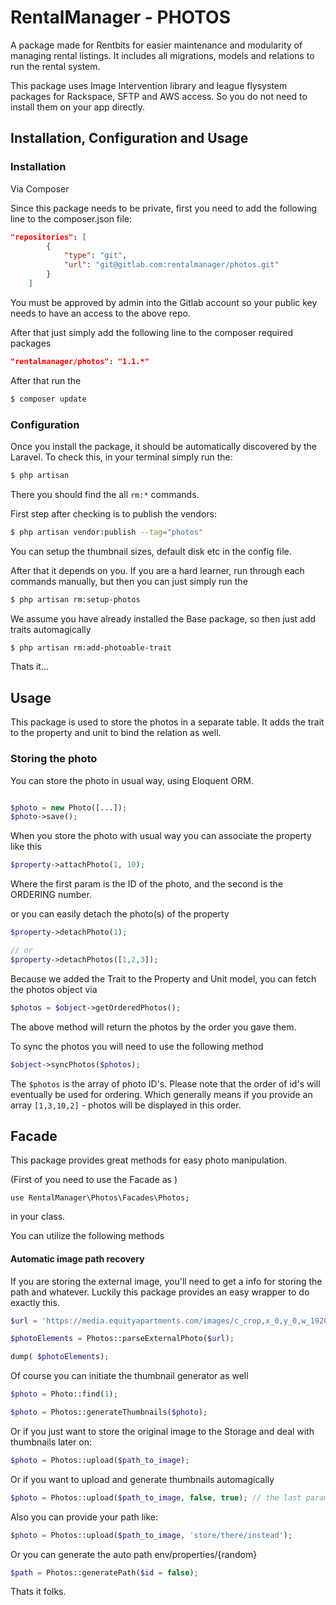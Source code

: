 # RentalManager - PHOTOS

A package made for Rentbits for easier maintenance and modularity of managing rental listings. 
It includes all migrations, models and relations to run the rental system.

This package uses Image Intervention library and league flysystem packages for Rackspace, SFTP and AWS access. So you do not need to install them on your app directly.

## Installation, Configuration and Usage

### Installation

Via Composer

Since this package needs to be private, first you need to add the following line to the composer.json file:

``` json
"repositories": [
        {
            "type": "git",
            "url": "git@gitlab.com:rentalmanager/photos.git"
        }
    ]
```

You must be approved by admin into the Gitlab account so your public key needs to have an access to the above repo.

After that just simply add the following line to the composer required packages

``` json
"rentalmanager/photos": "1.1.*"
```

After that run the 

``` bash
$ composer update
```

### Configuration

Once you install the package, it should be automatically discovered by the Laravel. To check this, in your terminal simply run the:


``` bash
$ php artisan
```

There you should find the all `rm:*` commands.

First step after checking is to publish the vendors:

``` bash
$ php artisan vendor:publish --tag="photos"
```
You can setup the thumbnail sizes, default disk etc  in the config file.

After that it depends on you. If you are a hard learner, run through each commands manually, but then
you can just simply run the

``` bash
$ php artisan rm:setup-photos
```

We assume you have already installed the Base package, so then just add traits automagically

```bash
$ php artisan rm:add-photoable-trait
```

Thats it...

## Usage

This package is used to store the photos in a separate table. It adds the trait to the property and unit to bind the relation as well.

### Storing the photo

You can store the photo in usual way, using Eloquent ORM.

```php 

$photo = new Photo([...]);
$photo->save();
```

When you store the photo with usual way you can associate the property like this

```php
$property->attachPhoto(1, 10); 
```

Where the first param is the ID of the photo, and the second is the ORDERING number.

or you can easily detach the photo(s) of the property

```php
$property->detachPhoto(1);

// or
$property->detachPhotos([1,2,3]);
```

Because we added the Trait to the Property and Unit model, you can fetch the photos object via

```php
$photos = $object->getOrderedPhotos();
```
The above method will return the photos by the order you gave them.

To sync the photos you will need to use the following method

```php
$object->syncPhotos($photos);
```

The `$photos` is the array of photo ID's. Please note that the order of id's will eventually be used for ordering. 
Which generally means if you provide an array `[1,3,10,2]` - photos will be displayed in this order.

## Facade

This package provides great methods for easy photo manipulation.

(First of you need to use the Facade as )

`use RentalManager\Photos\Facades\Photos;`

in your class.

You can utilize the following methods

#### Automatic image path recovery

If you are storing the external image, you'll need to get a info for storing the path and whatever.
Luckily this package provides an easy wrapper to do exactly this.

```php
$url = 'https://media.equityapartments.com/images/c_crop,x_0,y_0,w_1920,h_1080/c_fill,w_1920,h_1080/q_80/4206-28/the-kelvin-apartments-exterior.jpg';

$photoElements = Photos::parseExternalPhoto($url);

dump( $photoElements);
```

Of course you can initiate the thumbnail generator as well

```php
$photo = Photo::find(1);

$photo = Photos::generateThumbnails($photo);
```

Or if you just want to store the original image to the Storage and deal with thumbnails later on:

```php
$photo = Photos::upload($path_to_image);
```

Or if you want to upload and generate thumbnails automagically

```php
$photo = Photos::upload($path_to_image, false, true); // the last param is thumbnail generator
```

Also you can provide your path like:

```php
$photo = Photos::upload($path_to_image, 'store/there/instead');
```

Or you can generate the auto path env/properties/{random}

```php
$path = Photos::generatePath($id = false);
```

Thats it folks.